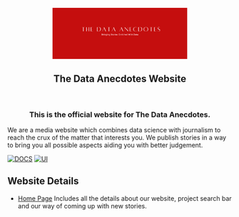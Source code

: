 <p align="center">
        <img src="https://github.com/thedatanecdotes/ReadMeTemplate/blob/main/header.png" width="60%"/>
        <br/>
        <h2 align="center"> The Data Anecdotes Website </h2>
        <br/>
        <h3 align="center"> This is the official website for The Data Anecdotes. </h3>
 </p>
 
We are a media website which combines data science with journalism to reach the crux of the matter that interests you. We publish stories in a way to bring you all possible aspects aiding you with better judgement.

[![DOCS](https://img.shields.io/badge/Documentation-see%20docs-green?style=flat-square&logo=appveyor)](Documentation.md) 
[![UI ](https://img.shields.io/badge/User%20Interface-Link%20to%20UI-orange?style=flat-square&logo=appveyor)](Images/web_app.png)

## Website Details


- [Home Page](https://dscommunity.in)
  Includes all the details about our website, project search bar and our way of coming up with new stories.
  
